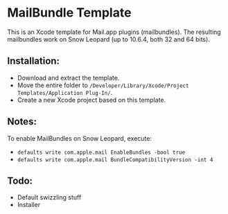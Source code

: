 MailBundle Template
===================

This is an Xcode template for Mail.app plugins (mailbundles).
The resulting mailbundles work on Snow Leopard (up to 10.6.4, both 32 and 64 bits).


Installation:
-------------
- Download and extract the template.
- Move the entire folder to `/Developer/Library/Xcode/Project Templates/Application Plug-In/`.
- Create a new Xcode project based on this template.

Notes:
------
To enable MailBundles on Snow Leopard, execute:

- `defaults write com.apple.mail EnableBundles -bool true`
- `defaults write com.apple.mail BundleCompatibilityVersion -int 4`


Todo:
-----
- Default swizzling stuff
- Installer
